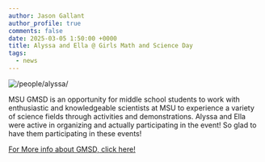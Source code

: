 ```yaml
---
author: Jason Gallant
author_profile: true
comments: false
date: 2025-03-05 1:50:00 +0000
title: Alyssa and Ella @ Girls Math and Science Day
tags:
  - news
---
```


![/people/alyssa/](/images/GMSD25.png)

MSU GMSD is an opportunity for middle school students to work with enthusiastic and knowledgeable scientists at MSU to experience a variety of science fields through activities and demonstrations. Alyssa and Ella were active in organizing and actually participating in the event! So glad to have them participating in these events!

[For More info about GMSD, click here!](https://midmichigan.wixsite.com/gwis/girlsmathscienceday)
